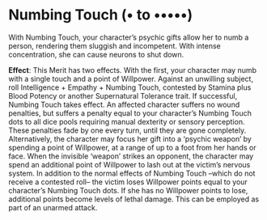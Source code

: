 # Numbing Touch (• to •••••) 
With Numbing Touch, your character’s psychic gifts allow her to numb a person, rendering them sluggish and incompetent. With intense concentration, she can cause neurons to shut down. 

**Effect**: This Merit has two effects. With the first, your character may numb with a single touch and a point of Willpower. Against an unwilling subject, roll Intelligence + Empathy + Numbing Touch, contested by Stamina plus Blood Potency or another Supernatural Tolerance trait. If successful, Numbing Touch takes effect. An affected character suffers no wound penalties, but suffers a penalty equal to your character’s Numbing Touch dots to all dice pools requiring manual dexterity or sensory perception. These penalties fade by one every turn, until they are gone completely. Alternatively, the character may focus her gift into a ‘psychic weapon’ by spending a point of Willpower, at a range of up to a foot from her hands or face. When the invisible ‘weapon’ strikes an opponent, the character may spend an additional point of Willpower to lash out at the victim’s nervous system. In addition to the normal effects of Numbing Touch –which do not receive a contested roll– the victim loses Willpower points equal to your character’s Numbing Touch dots. If she has no Willpower points to lose, additional points become levels of lethal damage. This can be employed as part of an unarmed attack.